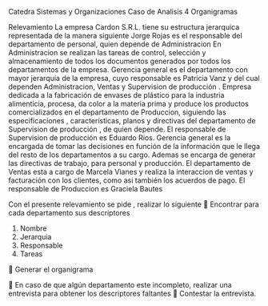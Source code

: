 Catedra Sistemas y Organizaciones
Caso de Analisis 4
Organigramas

Relevamiento
La empresa Cardon S.R.L. tiene su estructura jerarquica representada de la manera
siguiente
Jorge Rojas es el responsable del departamento de personal, quien depende de
Administracion
En Administracion se realizan las tareas de control, selección y almacenamiento de
todos los documentos generados por todos los departamentos de la empresa.
Gerencia general es el departamento con mayor jerarquía de la empresa, cuyo
responsable es Patricia Vanz y del cual dependen Administracion, Ventas y Supervision
de producción .
Empresa dedicada a la fabricación de envases de plástico para la industria alimenticia,
procesa, da color a la materia prima y produce los productos comercializados en el
departamento de Produccion, siguiendo las especificaciones , características, planos y
directivas del departamento de Supervision de producción , de quien depende.
El responsable de Supervision de producción es Eduardo Rios.
Gerencia general es la encargada de tomar las decisiones en función de la información
que le llega del resto de los departamentos a su cargo.
Ademas se encarga de generar las directivas de trabajo, para personal y producción.
El departamento de Ventas esta a cargo de Marcela Vianes y realiza la interaccion de
ventas y facturación con los clientes, como asi también los acuerdos de pago.
El responsable de Produccion es Graciela Bautes

Con el presente relevamiento se pide , realizar lo siguiente
 Encontrar para cada departamento sus descriptores
1. Nombre
2. Jerarquia
3. Responsable
4. Tareas

 Generar el organigrama

 En caso de que algún departamento este incompleto, realizar una entrevista para
obtener los descriptores faltantes
 Contestar la entrevista.